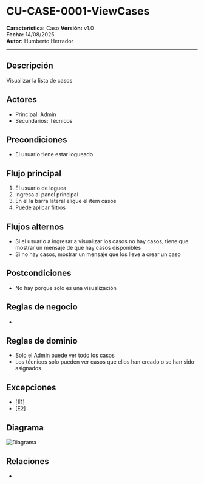 # CU-CASE-0001-ViewCases

**Característica:** Caso
**Versión:** v1.0  
**Fecha:** 14/08/2025  
**Autor:** Humberto Herrador

---

## Descripción
Visualizar la lista de casos

## Actores
- Principal: Admin
- Secundarios: Técnicos

## Precondiciones
- El usuario tiene estar logueado

## Flujo principal
1. El usuario de loguea
2. Ingresa al panel principal
3. En el la barra lateral eligue el item casos
4. Puede aplicar filtros

## Flujos alternos
- Si el usuario a ingresar a visualizar los casos no hay casos, tiene que mostrar un mensaje de que hay casos disponibles
- Si no hay casos, mostrar un mensaje que los lleve a crear un caso

## Postcondiciones
- No hay porque solo es una visualización

## Reglas de negocio
- 

## Reglas de dominio
- Solo el Admin puede ver todo los casos
- Los técnicos solo pueden ver casos que ellos han creado o se han sido asignados

## Excepciones
- [E1]
- [E2]

## Diagrama
![Diagrama]("")

## Relaciones
- 

<!--stackedit_data:
eyJoaXN0b3J5IjpbMTc1MTkwOTk4LC04MzY4NjY4MDksMTYyND
IzNjkzLDc1Mzc0MzY3NV19
-->